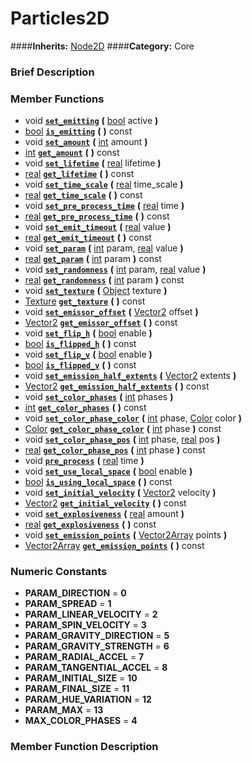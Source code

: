 #  Particles2D  
####**Inherits:** [Node2D](class_node2d)
####**Category:** Core

###  Brief Description  


###  Member Functions 
  * void  **[`set_emitting`](#set_emitting)**  **(** [bool](class_bool) active  **)**
  * [bool](class_bool)  **[`is_emitting`](#is_emitting)**  **(** **)** const
  * void  **[`set_amount`](#set_amount)**  **(** [int](class_int) amount  **)**
  * [int](class_int)  **[`get_amount`](#get_amount)**  **(** **)** const
  * void  **[`set_lifetime`](#set_lifetime)**  **(** [real](class_real) lifetime  **)**
  * [real](class_real)  **[`get_lifetime`](#get_lifetime)**  **(** **)** const
  * void  **[`set_time_scale`](#set_time_scale)**  **(** [real](class_real) time_scale  **)**
  * [real](class_real)  **[`get_time_scale`](#get_time_scale)**  **(** **)** const
  * void  **[`set_pre_process_time`](#set_pre_process_time)**  **(** [real](class_real) time  **)**
  * [real](class_real)  **[`get_pre_process_time`](#get_pre_process_time)**  **(** **)** const
  * void  **[`set_emit_timeout`](#set_emit_timeout)**  **(** [real](class_real) value  **)**
  * [real](class_real)  **[`get_emit_timeout`](#get_emit_timeout)**  **(** **)** const
  * void  **[`set_param`](#set_param)**  **(** [int](class_int) param, [real](class_real) value  **)**
  * [real](class_real)  **[`get_param`](#get_param)**  **(** [int](class_int) param  **)** const
  * void  **[`set_randomness`](#set_randomness)**  **(** [int](class_int) param, [real](class_real) value  **)**
  * [real](class_real)  **[`get_randomness`](#get_randomness)**  **(** [int](class_int) param  **)** const
  * void  **[`set_texture`](#set_texture)**  **(** [Object](class_object) texture  **)**
  * [Texture](class_texture)  **[`get_texture`](#get_texture)**  **(** **)** const
  * void  **[`set_emissor_offset`](#set_emissor_offset)**  **(** [Vector2](class_vector2) offset  **)**
  * [Vector2](class_vector2)  **[`get_emissor_offset`](#get_emissor_offset)**  **(** **)** const
  * void  **[`set_flip_h`](#set_flip_h)**  **(** [bool](class_bool) enable  **)**
  * [bool](class_bool)  **[`is_flipped_h`](#is_flipped_h)**  **(** **)** const
  * void  **[`set_flip_v`](#set_flip_v)**  **(** [bool](class_bool) enable  **)**
  * [bool](class_bool)  **[`is_flipped_v`](#is_flipped_v)**  **(** **)** const
  * void  **[`set_emission_half_extents`](#set_emission_half_extents)**  **(** [Vector2](class_vector2) extents  **)**
  * [Vector2](class_vector2)  **[`get_emission_half_extents`](#get_emission_half_extents)**  **(** **)** const
  * void  **[`set_color_phases`](#set_color_phases)**  **(** [int](class_int) phases  **)**
  * [int](class_int)  **[`get_color_phases`](#get_color_phases)**  **(** **)** const
  * void  **[`set_color_phase_color`](#set_color_phase_color)**  **(** [int](class_int) phase, [Color](class_color) color  **)**
  * [Color](class_color)  **[`get_color_phase_color`](#get_color_phase_color)**  **(** [int](class_int) phase  **)** const
  * void  **[`set_color_phase_pos`](#set_color_phase_pos)**  **(** [int](class_int) phase, [real](class_real) pos  **)**
  * [real](class_real)  **[`get_color_phase_pos`](#get_color_phase_pos)**  **(** [int](class_int) phase  **)** const
  * void  **[`pre_process`](#pre_process)**  **(** [real](class_real) time  **)**
  * void  **[`set_use_local_space`](#set_use_local_space)**  **(** [bool](class_bool) enable  **)**
  * [bool](class_bool)  **[`is_using_local_space`](#is_using_local_space)**  **(** **)** const
  * void  **[`set_initial_velocity`](#set_initial_velocity)**  **(** [Vector2](class_vector2) velocity  **)**
  * [Vector2](class_vector2)  **[`get_initial_velocity`](#get_initial_velocity)**  **(** **)** const
  * void  **[`set_explosiveness`](#set_explosiveness)**  **(** [real](class_real) amount  **)**
  * [real](class_real)  **[`get_explosiveness`](#get_explosiveness)**  **(** **)** const
  * void  **[`set_emission_points`](#set_emission_points)**  **(** [Vector2Array](class_vector2array) points  **)**
  * [Vector2Array](class_vector2array)  **[`get_emission_points`](#get_emission_points)**  **(** **)** const

###  Numeric Constants  
  * **PARAM_DIRECTION** = **0**
  * **PARAM_SPREAD** = **1**
  * **PARAM_LINEAR_VELOCITY** = **2**
  * **PARAM_SPIN_VELOCITY** = **3**
  * **PARAM_GRAVITY_DIRECTION** = **5**
  * **PARAM_GRAVITY_STRENGTH** = **6**
  * **PARAM_RADIAL_ACCEL** = **7**
  * **PARAM_TANGENTIAL_ACCEL** = **8**
  * **PARAM_INITIAL_SIZE** = **10**
  * **PARAM_FINAL_SIZE** = **11**
  * **PARAM_HUE_VARIATION** = **12**
  * **PARAM_MAX** = **13**
  * **MAX_COLOR_PHASES** = **4**

###  Member Function Description  

